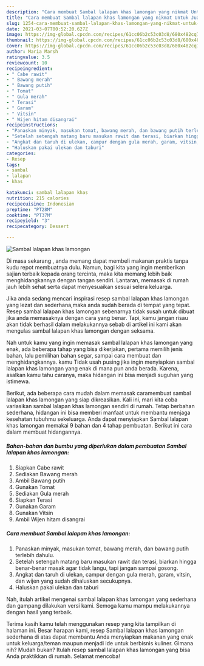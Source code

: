 ```yaml
---
description: "Cara membuat Sambal lalapan khas lamongan yang nikmat Untuk Jualan"
title: "Cara membuat Sambal lalapan khas lamongan yang nikmat Untuk Jualan"
slug: 1254-cara-membuat-sambal-lalapan-khas-lamongan-yang-nikmat-untuk-jualan
date: 2021-03-07T00:52:20.627Z
image: https://img-global.cpcdn.com/recipes/61cc06b2c53c03d8/680x482cq70/sambal-lalapan-khas-lamongan-foto-resep-utama.jpg
thumbnail: https://img-global.cpcdn.com/recipes/61cc06b2c53c03d8/680x482cq70/sambal-lalapan-khas-lamongan-foto-resep-utama.jpg
cover: https://img-global.cpcdn.com/recipes/61cc06b2c53c03d8/680x482cq70/sambal-lalapan-khas-lamongan-foto-resep-utama.jpg
author: Maria Marsh
ratingvalue: 3.5
reviewcount: 10
recipeingredient:
- " Cabe rawit"
- " Bawang merah"
- " Bawang putih"
- " Tomat"
- " Gula merah"
- " Terasi"
- " Garam"
- " Vitsin"
- " Wijen hitam disangrai"
recipeinstructions:
- "Panaskan minyak, masukan tomat, bawang merah, dan bawang putih terlebih dahulu."
- "Setelah setengah matang baru masukan rawit dan terasi, biarkan hingga benar-benar masak agar tidak langu, tapi jangan sampai gosong."
- "Angkat dan taruh di ulekan, campur dengan gula merah, garam, vitsin, dan wijen yang sudah dihaluskan secukupnya."
- "Haluskan pakai ulekan dan taburi"
categories:
- Resep
tags:
- sambal
- lalapan
- khas

katakunci: sambal lalapan khas 
nutrition: 215 calories
recipecuisine: Indonesian
preptime: "PT28M"
cooktime: "PT37M"
recipeyield: "3"
recipecategory: Dessert

---
```



![Sambal lalapan khas lamongan](https://img-global.cpcdn.com/recipes/61cc06b2c53c03d8/680x482cq70/sambal-lalapan-khas-lamongan-foto-resep-utama.jpg)

Di masa  sekarang , anda memang dapat membeli makanan praktis tanpa kudu repot membuatnya dulu. Namun, bagi kita yang ingin memberikan sajian terbaik kepada orang tercinta, maka kita memang lebih baik menghidangkannya dengan tangan sendiri. Lantaran, memasak di rumah jauh lebih sehat serta dapat menyesuaikan sesuai selera keluarga.

Jika anda sedang mencari inspirasi resep sambal lalapan khas lamongan yang lezat dan sederhana,maka anda sudah berada di tempat yang tepat. Resep sambal lalapan khas lamongan  sebenarnya tidak susah untuk dibuat jika anda memasaknya dengan cara yang benar. Tapi, kamu jangan risau akan tidak berhasil dalam melakukannya 
sebab di artikel ini kami akan mengulas sambal lalapan khas lamongan dengan seksama.  



Nah untuk kamu yang ingin memasak sambal lalapan khas lamongan yang enak, ada beberapa tahap yang bisa dikerjakan, pertama memilih jenis bahan, lalu pemilihan bahan segar, sampai cara membuat dan menghidangkannya. kamu Tidak usah pusing jika ingin menyiapkan sambal lalapan khas lamongan yang enak di mana pun anda berada. Karena, asalkan kamu  tahu caranya, maka hidangan ini bisa menjadi suguhan yang istimewa.

Berikut, ada beberapa cara mudah dalam memasak caramembuat sambal lalapan khas lamongan yang siap dikreasikan. Kali ini, mari kita coba variasikan sambal lalapan khas lamongan sendiri di rumah. Tetap berbahan sederhana, hidangan ini bisa memberi manfaat untuk membantu menjaga kesehatan tubuhmu sekeluarga. Anda dapat menyiapkan Sambal lalapan khas lamongan memakai 9 bahan dan 4 tahap pembuatan. Berikut ini cara dalam membuat hidangannya.

<!--inarticleads1-->

##### Bahan-bahan dan bumbu yang diperlukan dalam pembuatan Sambal lalapan khas lamongan:

1. Siapkan  Cabe rawit
1. Sediakan  Bawang merah
1. Ambil  Bawang putih
1. Gunakan  Tomat
1. Sediakan  Gula merah
1. Siapkan  Terasi
1. Gunakan  Garam
1. Gunakan  Vitsin
1. Ambil  Wijen hitam disangrai




<!--inarticleads2-->

##### Cara membuat Sambal lalapan khas lamongan:

1. Panaskan minyak, masukan tomat, bawang merah, dan bawang putih terlebih dahulu.
1. Setelah setengah matang baru masukan rawit dan terasi, biarkan hingga benar-benar masak agar tidak langu, tapi jangan sampai gosong.
1. Angkat dan taruh di ulekan, campur dengan gula merah, garam, vitsin, dan wijen yang sudah dihaluskan secukupnya.
1. Haluskan pakai ulekan dan taburi




Nah, itulah artikel mengenai  sambal lalapan khas lamongan  yang sederhana dan gampang dilakukan versi kami. Semoga kamu mampu melakukannya dengan hasil yang terbaik. 

Terima kasih kamu telah menggunakan resep yang kita tampilkan di halaman ini. Besar harapan kami, resep  Sambal lalapan khas lamongan sederhana di atas dapat membantu Anda menyiapkan makanan yang enak untuk keluarga/teman maupun menjadi ide untuk berbisnis kuliner. Gimana nih? Mudah bukan? Itulah resep sambal lalapan khas lamongan yang bisa Anda praktikkan di rumah. Selamat mencoba!

